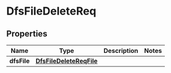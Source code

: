 # DfsFileDeleteReq

## Properties
Name | Type | Description | Notes
------------ | ------------- | ------------- | -------------
**dfsFile** | [**DfsFileDeleteReqFile**](DfsFileDeleteReqFile.md) |  | 
